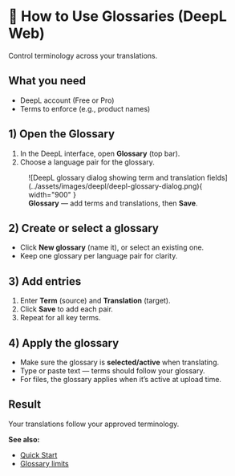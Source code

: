 # 📘 How to Use Glossaries (DeepL Web)

Control terminology across your translations.

## What you need
- DeepL account (Free or Pro)
- Terms to enforce (e.g., product names)

## 1) Open the Glossary

1. In the DeepL interface, open **Glossary** (top bar).
2. Choose a language pair for the glossary.

<figure markdown>
  ![DeepL glossary dialog showing term and translation fields](../assets/images/deepl/deepl-glossary-dialog.png){ width="900" }
  <figcaption><b>Glossary</b> — add terms and translations, then <b>Save</b>.</figcaption>
</figure>

## 2) Create or select a glossary

- Click **New glossary** (name it), or select an existing one.
- Keep one glossary per language pair for clarity.

## 3) Add entries

1. Enter **Term** (source) and **Translation** (target).
2. Click **Save** to add each pair.
3. Repeat for all key terms.

## 4) Apply the glossary

- Make sure the glossary is **selected/active** when translating.
- Type or paste text — terms should follow your glossary.
- For files, the glossary applies when it’s active at upload time.

<!-- Optional screenshot; uncomment when you add it:
<figure markdown>
  ![DeepL translation pane showing an active glossary selection](../assets/images/deepl/deepl-glossary-apply.png){ width="900" }
  <figcaption><b>Apply glossary</b> — ensure the glossary is selected so terms are enforced.</figcaption>
</figure>
-->

## Result
Your translations follow your approved terminology.

**See also:**  
- [Quick Start](quick-start.md)  
- [Glossary limits](glossary-limits.md)
